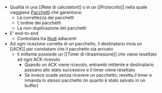 - Qualità in una [[Rete di calcolatori]] o in un [[Protocollo]] nella quale viaggiano [Pacchetti]([[Pacchetto]]) che garantisce:
	- La correttezza dei pacchetti
	- L'ordine dei pacchetti
	- La non-duplicazione dei pacchetti
- E' end-to-end
	- Controllata tra [Nodi]([[Nodo]]) adiacenti
- Ad ogni ricezione corretta di un pacchetto, il destinatario invia un [[ACK]] per constatare che il pacchetto sia arrivato
	- Il mittente possiede un [[Timer di ritrasmissione]] che viene resettato ad ogni ACK ricevuto
		- Quando un ACK viene ricevuto, entrambi mittente e destinatario passano allo stato successivo e il timer viene resettato
		- Se invece scade senza ricevere un pacchetto, resetta il timer e rimanda lo stesso pacchetto (in quanto è stato salvato in un buffer)
